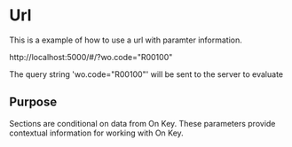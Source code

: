 # Url
This is a example of how to use a url with paramter information.

http://localhost:5000/#/?wo.code="R00100"

The query string 'wo.code="R00100"' will be sent to the server to evaluate

## Purpose
Sections are conditional on data from On Key.
These parameters provide contextual information for working with On Key.